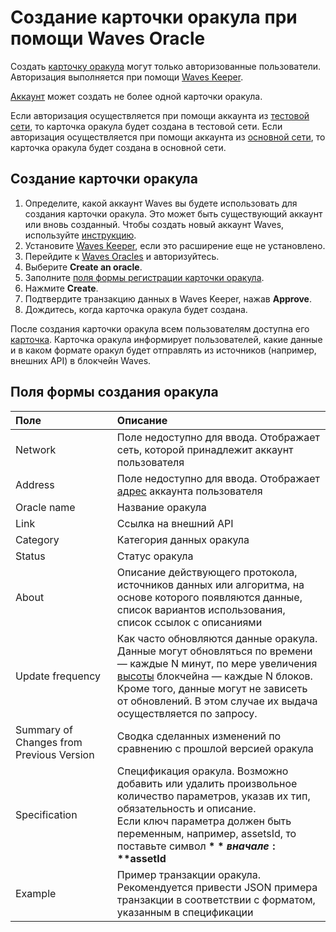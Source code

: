 # Создание карточки оракула при помощи Waves Oracle

Создать [карточку оракула](/waves-oracles/oracle-card.md) могут только авторизованные пользователи. Авторизация выполняется при помощи [Waves Keeper](/waves-keeper/about-waves-keeper.md).

[Аккаунт](/blockchain/account.md) может создать не более одной карточки оракула.

Если авторизация осуществляется при помощи аккаунта из [тестовой сети](/blockchain/blockchain-network/test-network.md), то карточка оракула будет создана в тестовой сети. Если авторизация осуществляется при помощи аккаунта из [основной сети](/blockchain/blockchain-network/main-network.md), то карточка оракула будет создана в основной сети.

## Создание карточки оракула

1. Определите, какой аккаунт Waves вы будете использовать для создания карточки оракула. Это может быть существующий аккаунт или вновь созданный. Чтобы создать новый аккаунт Waves, используйте [инструкцию](/waves-client/account-management/creating-an-account.md).
2. Установите [Waves Keeper](/waves-keeper/about-waves-keeper.md), если это расширение еще не установлено.
3. Перейдите к [Waves Oracles](https://oracles.wavesexplorer.com/) и авторизуйтесь.
4. Выберите **Create an oracle**.
5. Заполните [поля формы регистрации карточки оракула](/waves-oracles/create-an-oracle-card-with-waves-oracle.md#fields).
6. Нажмите **Create**.
7. Подтвердите транзакцию данных в Waves Keeper, нажав **Approve**.
8. Дождитесь, когда карточка оракула будет создана.

После создания карточки оракула всем пользователям доступна его [карточка](/waves-oracles/oracle-card.md). Карточка оракула информирует пользователей, какие данные и в каком формате оракул будет отправлять из источников (например, внешних API) в блокчейн Waves.

## Поля формы создания оракула <a id="#fields"></a>

| Поле | Описание |
| :--- | :--- |
| Network | Поле недоступно для ввода. Отображает сеть, которой принадлежит аккаунт пользователя |
| Address | Поле недоступно для ввода. Отображает [адрес](/blockchain/account/address.md) аккаунта пользователя |
| Oracle name | Название оракула |
| Link | Ссылка на внешний API |
| Category | Категория данных оракула |
| Status | Статус оракула |
| About | Описание действующего протокола, источников данных или алгоритма, на основе которого появляются данные, список вариантов использования, список ссылок с описаниями |
| Update frequency | Как часто обновляются данные оракула. Данные могут обновляться по времени — каждые N минут, по мере увеличения [высоты](/blockchain/blockchain/blockchain-height.md) блокчейна — каждые N блоков. Кроме того, данные могут не зависеть от обновлений. В этом случае их выдача осуществляется по запросу. |
| Summary of Changes from Previous Version | Сводка сделанных изменений по сравнению с прошлой версией оракула |
| Specification | Спецификация оракула. Возможно добавить или удалить произвольное количество параметров, указав их тип, обязательность и описание.<br>Если ключ параметра должен быть переменным, например, assetsId, то поставьте символ **$** в начале: **$assetId** |
| Example | Пример транзакции оракула. Рекомендуется привести JSON примера транзакции в соответствии с форматом, указанным в спецификации |
